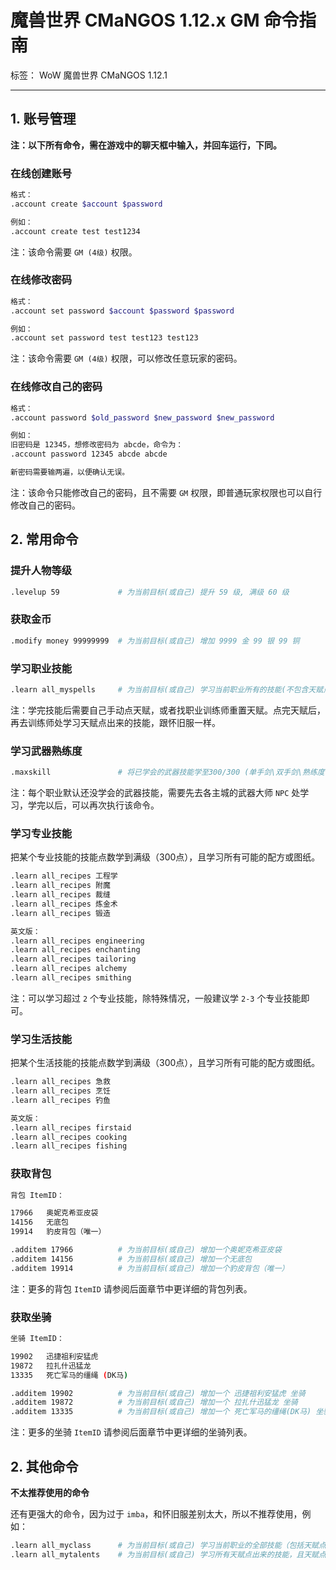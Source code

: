 # 魔兽世界 CMaNGOS 1.12.x GM 命令指南

标签： WoW 魔兽世界 CMaNGOS 1.12.1

---

## 1. 账号管理

**注：以下所有命令，需在游戏中的聊天框中输入，并回车运行，下同。**

### 在线创建账号

```bash
格式：
.account create $account $password

例如：
.account create test test1234
```

注：该命令需要 `GM (4级)` 权限。

### 在线修改密码

```bash
格式：
.account set password $account $password $password

例如：
.account set password test test123 test123
```

注：该命令需要 `GM (4级)` 权限，可以修改任意玩家的密码。

### 在线修改自己的密码

```bash
格式：
.account password $old_password $new_password $new_password

例如：
旧密码是 12345，想修改密码为 abcde，命令为：
.account password 12345 abcde abcde

新密码需要输两遍，以便确认无误。
```

注：该命令只能修改自己的密码，且不需要 `GM` 权限，即普通玩家权限也可以自行修改自己的密码。


## 2. 常用命令

### 提升人物等级

```bash
.levelup 59             # 为当前目标(或自己) 提升 59 级, 满级 60 级
```

### 获取金币

```bash
.modify money 99999999  # 为当前目标(或自己) 增加 9999 金 99 银 99 铜
```

### 学习职业技能

```bash
.learn all_myspells     # 为当前目标(或自己) 学习当前职业所有的技能(不包含天赋点出来的技能)
```

注：学完技能后需要自己手动点天赋，或者找职业训练师重置天赋。点完天赋后，再去训练师处学习天赋点出来的技能，跟怀旧服一样。

### 学习武器熟练度

```bash
.maxskill               # 将已学会的武器技能学至300/300 (单手剑\双手剑\熟练度...等)
```

注：每个职业默认还没学会的武器技能，需要先去各主城的武器大师 `NPC` 处学习，学完以后，可以再次执行该命令。

### 学习专业技能

把某个专业技能的技能点数学到满级（300点），且学习所有可能的配方或图纸。

```bash
.learn all_recipes 工程学
.learn all_recipes 附魔
.learn all_recipes 裁缝
.learn all_recipes 炼金术
.learn all_recipes 锻造

英文版：
.learn all_recipes engineering
.learn all_recipes enchanting
.learn all_recipes tailoring
.learn all_recipes alchemy
.learn all_recipes smithing
```

注：可以学习超过 `2` 个专业技能，除特殊情况，一般建议学 `2-3` 个专业技能即可。

### 学习生活技能

把某个生活技能的技能点数学到满级（300点），且学习所有可能的配方或图纸。

```bash
.learn all_recipes 急救
.learn all_recipes 烹饪
.learn all_recipes 钓鱼

英文版：
.learn all_recipes firstaid
.learn all_recipes cooking
.learn all_recipes fishing
```

### 获取背包

```bash
背包 ItemID：

17966   奥妮克希亚皮袋
14156   无底包
19914   豹皮背包（唯一）

.additem 17966          # 为当前目标(或自己) 增加一个奥妮克希亚皮袋
.additem 14156          # 为当前目标(或自己) 增加一个无底包
.additem 19914          # 为当前目标(或自己) 增加一个豹皮背包（唯一）
```

注：更多的背包 `ItemID` 请参阅后面章节中更详细的背包列表。

### 获取坐骑

```bash
坐骑 ItemID：

19902   迅捷祖利安猛虎
19872   拉扎什迅猛龙
13335   死亡军马的缰绳 (DK马)

.additem 19902          # 为当前目标(或自己) 增加一个 迅捷祖利安猛虎 坐骑
.additem 19872          # 为当前目标(或自己) 增加一个 拉扎什迅猛龙 坐骑
.additem 13335          # 为当前目标(或自己) 增加一个 死亡军马的缰绳(DK马) 坐骑
```

注：更多的坐骑 `ItemID` 请参阅后面章节中更详细的坐骑列表。

## 2. 其他命令


**不太推荐使用的命令**

还有更强大的命令，因为过于 `imba`，和怀旧服差别太大，所以不推荐使用，例如：

```bash
.learn all_myclass      # 为当前目标(或自己) 学习当前职业的全部技能（包括天赋点出来的技能），且天赋点数全开（可超过51点）
.learn all_mytalents    # 为当前目标(或自己) 学习所有天赋点出来的技能，且天赋点全开（可超过51点）
```

